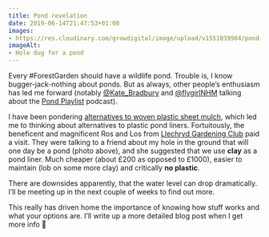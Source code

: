 ```yaml
---
title: Pond revelation
date: 2019-06-14T21:47:53+01:00
images: 
- https://res.cloudinary.com/growdigital/image/upload/v1551039984/pond-07D3B331.jpg
imageAlt: 
- Hole dug for a pond
---
```


Every #ForestGarden should have a wildlife pond. Trouble is, I know bugger-jack-nothing about ponds. But as always, other people’s enthusiasm has led me forward (notably [@Kate_Bradbury](https://mobile.twitter.com/Kate_Bradbury) and [@flygirlNHM](https://mobile.twitter.com/flygirlNHM) talking about the [Pond Playlist](https://pondplaylist.fireside.fm) podcast).

I have been pondering [alternatives to woven plastic sheet mulch](https://www.forestgarden.wales/blog/forest-garden-ground-cover-prep/), which led me to thinking about alternatives to plastic pond liners. Fortuitously, the beneficent and magnificent Ros and Los from [Llechryd Gardening Club](https://www.facebook.com/LlechrydDGC/) paid a visit. They were talking to a friend about my hole in the ground that will one day be a pond (photo above), and she suggested that we use **clay** as a pond liner. Much cheaper (about £200 as opposed to £1000), easier to maintain (lob on some more clay) and critically **no plastic**. 

There are downsides apparently, that the water level can drop dramatically. I’ll be meeting up in the next couple of weeks to find out more. 

This really has driven home the importance of knowing how stuff works and what your options are. I’ll write up a more detailed blog post when I get more info 🙂
